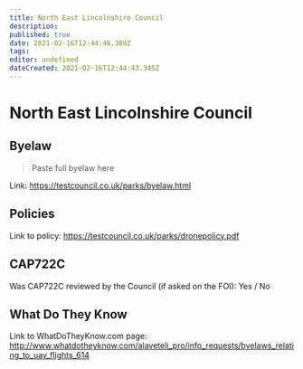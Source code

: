 ```yaml
---
title: North East Lincolnshire Council
description: 
published: true
date: 2021-02-16T12:44:46.388Z
tags: 
editor: undefined
dateCreated: 2021-02-16T12:44:43.345Z
---
```


# North East Lincolnshire Council


## Byelaw
> Paste full byelaw here

Link:
https://testcouncil.co.uk/parks/byelaw.html

## Policies
Link to policy:
https://testcouncil.co.uk/parks/dronepolicy.pdf

## CAP722C

Was CAP722C reviewed by the Council (if asked on the FOI): Yes / No

## What Do They Know

Link to WhatDoTheyKnow.com page:
http://www.whatdotheyknow.com/alaveteli_pro/info_requests/byelaws_relating_to_uav_flights_614

